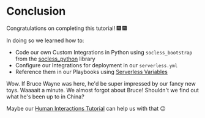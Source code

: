 # Conclusion

Congratulations on completing this tutorial! :fireworks: :fireworks:

In doing so we learned how to:

* Code our own Custom Integrations in Python using `socless_bootstrap` from the [socless_python](https://github.com/twilio-labs/socless_python) library
* Configure our Integrations for deployment in our `serverless.yml`
* Reference them in our Playbooks using [Serverless Variables](../../reference/variables.md#serverless-variables)


Wow. If Bruce Wayne was here, he'd be super impressed by our fancy new toys. Waaaait a minute. We almost forgot about Bruce! Shouldn't we find out what he's been up to in China?

Maybe our [Human Interactions Tutorial](../human-interaction/interacting-via-slack.md) can help us with that :wink:
